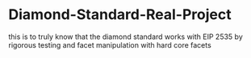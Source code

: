 # Diamond-Standard-Real-Project
this is to truly know that the diamond standard works with EIP 2535 by rigorous testing and facet manipulation with hard core facets

